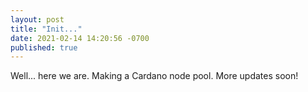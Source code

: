 ```yaml
---
layout: post
title: "Init..."
date: 2021-02-14 14:20:56 -0700
published: true
---
```


Well... here we are. Making a Cardano node pool. More updates soon!
